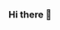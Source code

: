 ### Hi there 👋

<!--
**amandojuarezquintero/amandojuarezquintero** is a ✨ _special_ ✨ repository because its `README.md` (this file) appears on your GitHub profile.

Here are some ideas to get you started:

- 🔭 I’m currently working on a game
- 🌱 I’m currently learning java script
- 👯 I’m looking to collaborate on apps
-->
